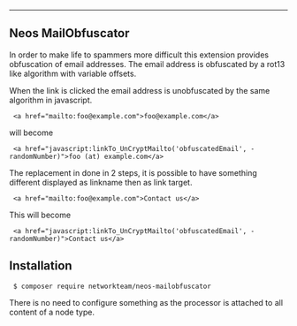 --------------------------------
 Neos MailObfuscator
--------------------------------

In order to make life to spammers more difficult this extension provides obfuscation of email addresses. The email
address is obfuscated by a rot13 like algorithm with variable offsets.

When the link is clicked the email address is unobfuscated by the same algorithm in javascript.

```
 <a href="mailto:foo@example.com">foo@example.com</a>
```

will become

```
 <a href="javascript:linkTo_UnCryptMailto('obfuscatedEmail', -randomNumber)">foo (at) example.com</a>
```

The replacement in done in 2 steps, it is possible to have something different displayed as linkname then as
link target.

```
 <a href="mailto:foo@example.com">Contact us</a>
```

This will become

```
 <a href="javascript:linkTo_UnCryptMailto('obfuscatedEmail', -randomNumber)">Contact us</a>
```

Installation
--------------------------------

```
 $ composer require networkteam/neos-mailobfuscator
```

There is no need to configure something as the processor is attached to all content of a node type.